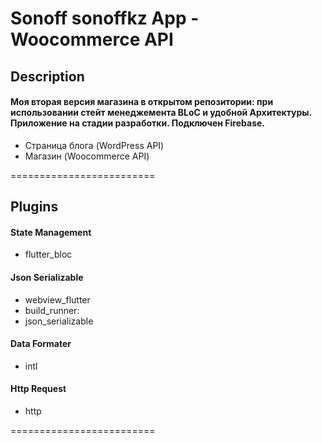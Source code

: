 # Sonoff sonoffkz App - Woocommerce API

## Description

#### Моя вторая версия магазина в открытом репозитории: при использовании стейт менеджемента BLoC и удобной Архитектуры. Приложение на стадии разработки. Подключен Firebase.

-   Страница блога (WordPress API)
-   Магазин (Woocommerce API)

=========================

## Plugins

#### State Management

-   flutter_bloc

#### Json Serializable

-   webview_flutter
-   build_runner:
-   json_serializable

#### Data Formater

-   intl

#### Http Request

-   http

=========================
